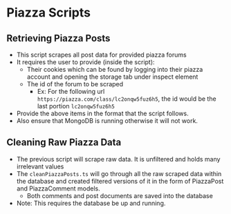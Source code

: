 # Piazza Scripts

## Retrieving Piazza Posts

-   This script scrapes all post data for provided piazza forums
-   It requires the user to provide (inside the script):
    -   Their cookies which can be found by logging into their piazza account and opening the
        storage tab under inspect element
    -   The id of the forum to be scraped
        -   Ex: For the following url `https://piazza.com/class/lc2onqw5fuz6h5`, the id would be the
            last portion `lc2onqw5fuz6h5`
-   Provide the above items in the format that the script follows.
-   Also ensure that MongoDB is running otherwise it will not work.

## Cleaning Raw Piazza Data

-   The previous script will scrape raw data. It is unfiltered and holds many irrelevant values
-   The `cleanPiazzaPosts.ts` will go through all the raw scraped data within the database and
    created filtered versions of it in the form of PiazzaPost and PiazzaComment models.
    -   Both comments and post documents are saved into the database
-   Note: This requires the database be up and running.
